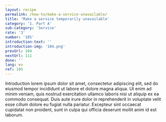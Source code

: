 ```yaml
---
layout: recipe
permalink: /how-to/make-a-service-unavailable/
title: 'Make a service temporarily unavailable'
category: '1. Part A'
sub-category: 'Service'
rate: '3'
number: '105'
introduction-text: ''
introduction-img: '104.png'
prevUrl: 104
nextUrl: 111
done: ''
lang: es
ref: 105
---
```


Introduction lorem ipsum dolor sit amet, consectetur adipiscing elit, sed do eiusmod tempor incididunt ut labore et dolore magna aliqua. Ut enim ad minim veniam, quis nostrud exercitation ullamco laboris nisi ut aliquip ex ea commodo consequat. Duis aute irure dolor in reprehenderit in voluptate velit esse cillum dolore eu fugiat nulla pariatur. Excepteur sint occaecat cupidatat non proident, sunt in culpa qui officia deserunt mollit anim id est laborum.


